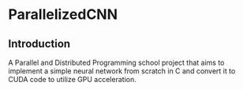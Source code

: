 # ParallelizedCNN

## Introduction
A Parallel and Distributed Programming school project that aims to implement a simple neural network from scratch in C and convert it to CUDA code to utilize GPU acceleration.

